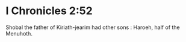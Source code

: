 # I Chronicles 2:52

Shobal the father of Kiriath-jearim had other sons : Haroeh, half of the Menuhoth.
